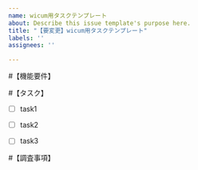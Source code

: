 ```yaml
---
name: wicum用タスクテンプレート
about: Describe this issue template's purpose here.
title: "【要変更】wicum用タスクテンプレート"
labels: ''
assignees: ''

---
```


#【機能要件】


#【タスク】
- [ ] task1
- [ ] task2
- [ ] task3


#【調査事項】
